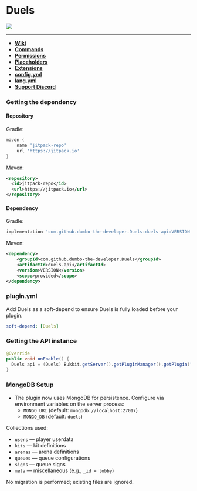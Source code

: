 <h1>Duels</h1>

[![](https://jitpack.io/v/dumbo-the-developer/Duels.svg)](https://jitpack.io/#dumbo-the-developer/Duels)

---

* **[Wiki](https://github.com/Realizedd/Duels/wiki)**
* **[Commands](https://github.com/Realizedd/Duels/wiki/commands)**
* **[Permissions](https://github.com/Realizedd/Duels/wiki/permissions)**
* **[Placeholders](https://github.com/Realizedd/Duels/wiki/placeholders)**
* **[Extensions](https://github.com/Realizedd/Duels/wiki/extensions)**
* **[config.yml](https://github.com/Realizedd/Duels/blob/master/duels-plugin/src/main/resources/config.yml)**
* **[lang.yml](https://github.com/Realizedd/Duels/blob/master/duels-plugin/src/main/resources/lang.yml)**
* **[Support Discord](https://discord.gg/RNy45sg)**

### Getting the dependency

#### Repository

Gradle:

```groovy
maven {
    name 'jitpack-repo'
    url 'https://jitpack.io'
}
```

Maven:

```xml
<repository>
  <id>jitpack-repo</id>
  <url>https://jitpack.io</url>
</repository>
```

#### Dependency

Gradle:

```groovy
implementation 'com.github.dumbo-the-developer.Duels:duels-api:VERSION'
```  

Maven:

```xml
<dependency>
    <groupId>com.github.dumbo-the-developer.Duels</groupId>
    <artifactId>duels-api</artifactId>
    <version>VERSION</version>
    <scope>provided</scope>
</dependency>
```

### plugin.yml

Add Duels as a soft-depend to ensure Duels is fully loaded before your plugin.

```yaml
soft-depend: [Duels]
```

### Getting the API instance

```java
@Override
public void onEnable() {
  Duels api = (Duels) Bukkit.getServer().getPluginManager().getPlugin("Duels");
}
```

### MongoDB Setup

- The plugin now uses MongoDB for persistence. Configure via environment variables on the server process:
  - `MONGO_URI` (default: `mongodb://localhost:27017`)
  - `MONGO_DB` (default: `duels`)

Collections used:
- `users` — player userdata
- `kits` — kit definitions
- `arenas` — arena definitions
- `queues` — queue configurations
- `signs` — queue signs
- `meta` — miscellaneous (e.g., `_id = lobby`)

No migration is performed; existing files are ignored.
